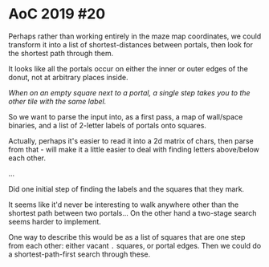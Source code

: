 # AoC 2019 #20

Perhaps rather than working entirely in the maze map coordinates, we could
transform it into a list of shortest-distances between portals, then look
for the shortest path through them.

It looks like all the portals occur on either the inner or outer edges
of the donut, not at arbitrary places inside. 

*When on an empty square next to a portal, a single step takes you to the 
other tile with the same label.*

So we want to parse the input into, as a first pass, a map of wall/space
binaries, and a list of 2-letter labels of portals onto squares.

Actually, perhaps it's easier to read it into a 2d matrix of chars,
then parse from that - will make it a little easier to deal with finding
letters above/below each other.

...

Did one initial step of finding the labels and the squares that they mark.

It seems like it'd never be interesting to walk anywhere other than the
shortest path between two portals... On the other hand a two-stage search
seems harder to implement.

One way to describe this would be as a list of squares that are one step from
each other: either vacant `.` squares, or portal edges. Then we could do a
shortest-path-first search through these.
